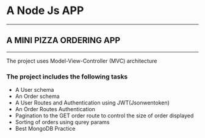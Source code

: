 # A Node Js APP

---

## A MINI PIZZA ORDERING APP

---

The project uses Model-View-Controller (MVC) architecture

### The project includes the following tasks

- A User schema
- An Order schema
- A User Routes and Authentication using JWT(Jsonwentoken)
- An Order Routes Authentication
- Pagination to the GET order route to control the size of order displayed
- Sorting of orders using qurey params
- Best MongoDB Practice
